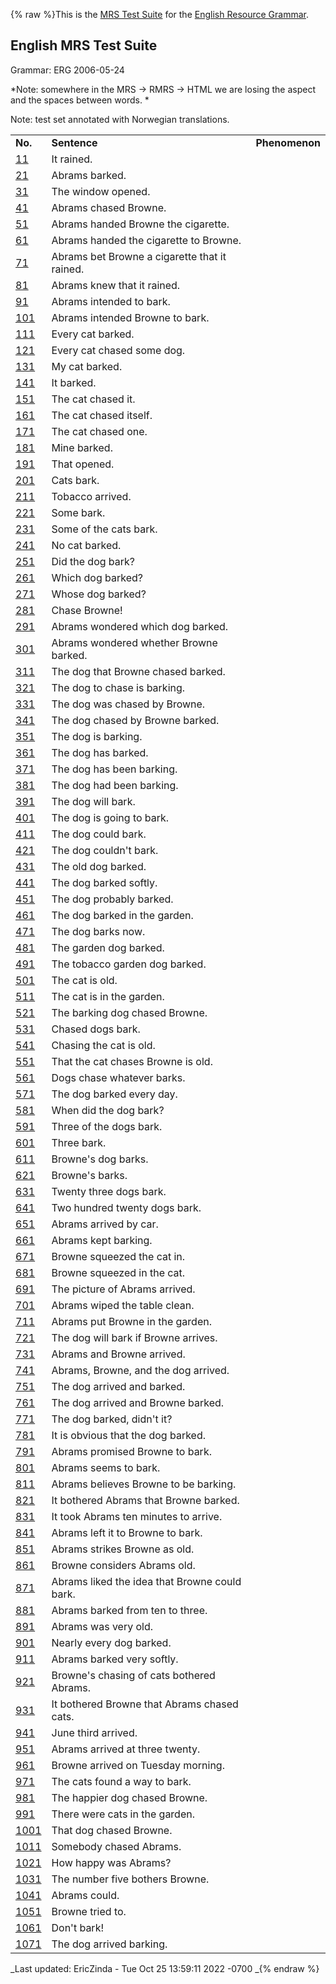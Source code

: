 {% raw %}This is the [MRS Test Suite](../MatrixMrsTestSuite) for the [English
Resource Grammar](http://www.delph-in.net/erg/).

## English MRS Test Suite

Grammar: ERG 2006-05-24

*Note: somewhere in the MRS → RMRS → HTML we are losing the aspect and
the spaces between words. *

Note: test set annotated with Norwegian translations.

|                                                                  |                                               |                |
|------------------------------------------------------------------|-----------------------------------------------|----------------|
| **No.**                                                          | **Sentence**                                  | **Phenomenon** |
| [11](http://cypriot.stanford.edu/~bond/mrs-en060524/11.html)     | It rained.                                    |                |
| [21](http://cypriot.stanford.edu/~bond/mrs-en060524/21.html)     | Abrams barked.                                |                |
| [31](http://cypriot.stanford.edu/~bond/mrs-en060524/31.html)     | The window opened.                            |                |
| [41](http://cypriot.stanford.edu/~bond/mrs-en060524/41.html)     | Abrams chased Browne.                         |                |
| [51](http://cypriot.stanford.edu/~bond/mrs-en060524/51.html)     | Abrams handed Browne the cigarette.           |                |
| [61](http://cypriot.stanford.edu/~bond/mrs-en060524/61.html)     | Abrams handed the cigarette to Browne.        |                |
| [71](http://cypriot.stanford.edu/~bond/mrs-en060524/71.html)     | Abrams bet Browne a cigarette that it rained. |                |
| [81](http://cypriot.stanford.edu/~bond/mrs-en060524/81.html)     | Abrams knew that it rained.                   |                |
| [91](http://cypriot.stanford.edu/~bond/mrs-en060524/91.html)     | Abrams intended to bark.                      |                |
| [101](http://cypriot.stanford.edu/~bond/mrs-en060524/101.html)   | Abrams intended Browne to bark.               |                |
| [111](http://cypriot.stanford.edu/~bond/mrs-en060524/111.html)   | Every cat barked.                             |                |
| [121](http://cypriot.stanford.edu/~bond/mrs-en060524/121.html)   | Every cat chased some dog.                    |                |
| [131](http://cypriot.stanford.edu/~bond/mrs-en060524/131.html)   | My cat barked.                                |                |
| [141](http://cypriot.stanford.edu/~bond/mrs-en060524/141.html)   | It barked.                                    |                |
| [151](http://cypriot.stanford.edu/~bond/mrs-en060524/151.html)   | The cat chased it.                            |                |
| [161](http://cypriot.stanford.edu/~bond/mrs-en060524/161.html)   | The cat chased itself.                        |                |
| [171](http://cypriot.stanford.edu/~bond/mrs-en060524/171.html)   | The cat chased one.                           |                |
| [181](http://cypriot.stanford.edu/~bond/mrs-en060524/181.html)   | Mine barked.                                  |                |
| [191](http://cypriot.stanford.edu/~bond/mrs-en060524/191.html)   | That opened.                                  |                |
| [201](http://cypriot.stanford.edu/~bond/mrs-en060524/201.html)   | Cats bark.                                    |                |
| [211](http://cypriot.stanford.edu/~bond/mrs-en060524/211.html)   | Tobacco arrived.                              |                |
| [221](http://cypriot.stanford.edu/~bond/mrs-en060524/221.html)   | Some bark.                                    |                |
| [231](http://cypriot.stanford.edu/~bond/mrs-en060524/231.html)   | Some of the cats bark.                        |                |
| [241](http://cypriot.stanford.edu/~bond/mrs-en060524/241.html)   | No cat barked.                                |                |
| [251](http://cypriot.stanford.edu/~bond/mrs-en060524/251.html)   | Did the dog bark?                             |                |
| [261](http://cypriot.stanford.edu/~bond/mrs-en060524/261.html)   | Which dog barked?                             |                |
| [271](http://cypriot.stanford.edu/~bond/mrs-en060524/271.html)   | Whose dog barked?                             |                |
| [281](http://cypriot.stanford.edu/~bond/mrs-en060524/281.html)   | Chase Browne!                                 |                |
| [291](http://cypriot.stanford.edu/~bond/mrs-en060524/291.html)   | Abrams wondered which dog barked.             |                |
| [301](http://cypriot.stanford.edu/~bond/mrs-en060524/301.html)   | Abrams wondered whether Browne barked.        |                |
| [311](http://cypriot.stanford.edu/~bond/mrs-en060524/311.html)   | The dog that Browne chased barked.            |                |
| [321](http://cypriot.stanford.edu/~bond/mrs-en060524/321.html)   | The dog to chase is barking.                  |                |
| [331](http://cypriot.stanford.edu/~bond/mrs-en060524/331.html)   | The dog was chased by Browne.                 |                |
| [341](http://cypriot.stanford.edu/~bond/mrs-en060524/341.html)   | The dog chased by Browne barked.              |                |
| [351](http://cypriot.stanford.edu/~bond/mrs-en060524/351.html)   | The dog is barking.                           |                |
| [361](http://cypriot.stanford.edu/~bond/mrs-en060524/361.html)   | The dog has barked.                           |                |
| [371](http://cypriot.stanford.edu/~bond/mrs-en060524/371.html)   | The dog has been barking.                     |                |
| [381](http://cypriot.stanford.edu/~bond/mrs-en060524/381.html)   | The dog had been barking.                     |                |
| [391](http://cypriot.stanford.edu/~bond/mrs-en060524/391.html)   | The dog will bark.                            |                |
| [401](http://cypriot.stanford.edu/~bond/mrs-en060524/401.html)   | The dog is going to bark.                     |                |
| [411](http://cypriot.stanford.edu/~bond/mrs-en060524/411.html)   | The dog could bark.                           |                |
| [421](http://cypriot.stanford.edu/~bond/mrs-en060524/421.html)   | The dog couldn't bark.                        |                |
| [431](http://cypriot.stanford.edu/~bond/mrs-en060524/431.html)   | The old dog barked.                           |                |
| [441](http://cypriot.stanford.edu/~bond/mrs-en060524/441.html)   | The dog barked softly.                        |                |
| [451](http://cypriot.stanford.edu/~bond/mrs-en060524/451.html)   | The dog probably barked.                      |                |
| [461](http://cypriot.stanford.edu/~bond/mrs-en060524/461.html)   | The dog barked in the garden.                 |                |
| [471](http://cypriot.stanford.edu/~bond/mrs-en060524/471.html)   | The dog barks now.                            |                |
| [481](http://cypriot.stanford.edu/~bond/mrs-en060524/481.html)   | The garden dog barked.                        |                |
| [491](http://cypriot.stanford.edu/~bond/mrs-en060524/491.html)   | The tobacco garden dog barked.                |                |
| [501](http://cypriot.stanford.edu/~bond/mrs-en060524/501.html)   | The cat is old.                               |                |
| [511](http://cypriot.stanford.edu/~bond/mrs-en060524/511.html)   | The cat is in the garden.                     |                |
| [521](http://cypriot.stanford.edu/~bond/mrs-en060524/521.html)   | The barking dog chased Browne.                |                |
| [531](http://cypriot.stanford.edu/~bond/mrs-en060524/531.html)   | Chased dogs bark.                             |                |
| [541](http://cypriot.stanford.edu/~bond/mrs-en060524/541.html)   | Chasing the cat is old.                       |                |
| [551](http://cypriot.stanford.edu/~bond/mrs-en060524/551.html)   | That the cat chases Browne is old.            |                |
| [561](http://cypriot.stanford.edu/~bond/mrs-en060524/561.html)   | Dogs chase whatever barks.                    |                |
| [571](http://cypriot.stanford.edu/~bond/mrs-en060524/571.html)   | The dog barked every day.                     |                |
| [581](http://cypriot.stanford.edu/~bond/mrs-en060524/581.html)   | When did the dog bark?                        |                |
| [591](http://cypriot.stanford.edu/~bond/mrs-en060524/591.html)   | Three of the dogs bark.                       |                |
| [601](http://cypriot.stanford.edu/~bond/mrs-en060524/601.html)   | Three bark.                                   |                |
| [611](http://cypriot.stanford.edu/~bond/mrs-en060524/611.html)   | Browne's dog barks.                           |                |
| [621](http://cypriot.stanford.edu/~bond/mrs-en060524/621.html)   | Browne's barks.                               |                |
| [631](http://cypriot.stanford.edu/~bond/mrs-en060524/631.html)   | Twenty three dogs bark.                       |                |
| [641](http://cypriot.stanford.edu/~bond/mrs-en060524/641.html)   | Two hundred twenty dogs bark.                 |                |
| [651](http://cypriot.stanford.edu/~bond/mrs-en060524/651.html)   | Abrams arrived by car.                        |                |
| [661](http://cypriot.stanford.edu/~bond/mrs-en060524/661.html)   | Abrams kept barking.                          |                |
| [671](http://cypriot.stanford.edu/~bond/mrs-en060524/671.html)   | Browne squeezed the cat in.                   |                |
| [681](http://cypriot.stanford.edu/~bond/mrs-en060524/681.html)   | Browne squeezed in the cat.                   |                |
| [691](http://cypriot.stanford.edu/~bond/mrs-en060524/691.html)   | The picture of Abrams arrived.                |                |
| [701](http://cypriot.stanford.edu/~bond/mrs-en060524/701.html)   | Abrams wiped the table clean.                 |                |
| [711](http://cypriot.stanford.edu/~bond/mrs-en060524/711.html)   | Abrams put Browne in the garden.              |                |
| [721](http://cypriot.stanford.edu/~bond/mrs-en060524/721.html)   | The dog will bark if Browne arrives.          |                |
| [731](http://cypriot.stanford.edu/~bond/mrs-en060524/731.html)   | Abrams and Browne arrived.                    |                |
| [741](http://cypriot.stanford.edu/~bond/mrs-en060524/741.html)   | Abrams, Browne, and the dog arrived.          |                |
| [751](http://cypriot.stanford.edu/~bond/mrs-en060524/751.html)   | The dog arrived and barked.                   |                |
| [761](http://cypriot.stanford.edu/~bond/mrs-en060524/761.html)   | The dog arrived and Browne barked.            |                |
| [771](http://cypriot.stanford.edu/~bond/mrs-en060524/771.html)   | The dog barked, didn't it?                    |                |
| [781](http://cypriot.stanford.edu/~bond/mrs-en060524/781.html)   | It is obvious that the dog barked.            |                |
| [791](http://cypriot.stanford.edu/~bond/mrs-en060524/791.html)   | Abrams promised Browne to bark.               |                |
| [801](http://cypriot.stanford.edu/~bond/mrs-en060524/801.html)   | Abrams seems to bark.                         |                |
| [811](http://cypriot.stanford.edu/~bond/mrs-en060524/811.html)   | Abrams believes Browne to be barking.         |                |
| [821](http://cypriot.stanford.edu/~bond/mrs-en060524/821.html)   | It bothered Abrams that Browne barked.        |                |
| [831](http://cypriot.stanford.edu/~bond/mrs-en060524/831.html)   | It took Abrams ten minutes to arrive.         |                |
| [841](http://cypriot.stanford.edu/~bond/mrs-en060524/841.html)   | Abrams left it to Browne to bark.             |                |
| [851](http://cypriot.stanford.edu/~bond/mrs-en060524/851.html)   | Abrams strikes Browne as old.                 |                |
| [861](http://cypriot.stanford.edu/~bond/mrs-en060524/861.html)   | Browne considers Abrams old.                  |                |
| [871](http://cypriot.stanford.edu/~bond/mrs-en060524/871.html)   | Abrams liked the idea that Browne could bark. |                |
| [881](http://cypriot.stanford.edu/~bond/mrs-en060524/881.html)   | Abrams barked from ten to three.              |                |
| [891](http://cypriot.stanford.edu/~bond/mrs-en060524/891.html)   | Abrams was very old.                          |                |
| [901](http://cypriot.stanford.edu/~bond/mrs-en060524/901.html)   | Nearly every dog barked.                      |                |
| [911](http://cypriot.stanford.edu/~bond/mrs-en060524/911.html)   | Abrams barked very softly.                    |                |
| [921](http://cypriot.stanford.edu/~bond/mrs-en060524/921.html)   | Browne's chasing of cats bothered Abrams.     |                |
| [931](http://cypriot.stanford.edu/~bond/mrs-en060524/931.html)   | It bothered Browne that Abrams chased cats.   |                |
| [941](http://cypriot.stanford.edu/~bond/mrs-en060524/941.html)   | June third arrived.                           |                |
| [951](http://cypriot.stanford.edu/~bond/mrs-en060524/951.html)   | Abrams arrived at three twenty.               |                |
| [961](http://cypriot.stanford.edu/~bond/mrs-en060524/961.html)   | Browne arrived on Tuesday morning.            |                |
| [971](http://cypriot.stanford.edu/~bond/mrs-en060524/971.html)   | The cats found a way to bark.                 |                |
| [981](http://cypriot.stanford.edu/~bond/mrs-en060524/981.html)   | The happier dog chased Browne.                |                |
| [991](http://cypriot.stanford.edu/~bond/mrs-en060524/991.html)   | There were cats in the garden.                |                |
| [1001](http://cypriot.stanford.edu/~bond/mrs-en060524/1001.html) | That dog chased Browne.                       |                |
| [1011](http://cypriot.stanford.edu/~bond/mrs-en060524/1011.html) | Somebody chased Abrams.                       |                |
| [1021](http://cypriot.stanford.edu/~bond/mrs-en060524/1021.html) | How happy was Abrams?                         |                |
| [1031](http://cypriot.stanford.edu/~bond/mrs-en060524/1031.html) | The number five bothers Browne.               |                |
| [1041](http://cypriot.stanford.edu/~bond/mrs-en060524/1041.html) | Abrams could.                                 |                |
| [1051](http://cypriot.stanford.edu/~bond/mrs-en060524/1051.html) | Browne tried to.                              |                |
| [1061](http://cypriot.stanford.edu/~bond/mrs-en060524/1061.html) | Don't bark!                                   |                |
| [1071](http://cypriot.stanford.edu/~bond/mrs-en060524/1071.html) | The dog arrived barking.                      |                |

_Last updated: EricZinda - Tue Oct 25 13:59:11 2022 -0700
_{% endraw %}